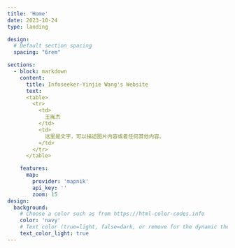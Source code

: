 ```yaml
---
title: 'Home'
date: 2023-10-24
type: landing

design:
  # Default section spacing
  spacing: "6rem"

sections:
  - block: markdown
    content:
      title: Infoseeker-Yinjie Wang's Website
      text: 
      <table>
        <tr>
          <td>
            王胤杰
          </td>
          <td>
            这里是文字，可以描述图片内容或者任何其他内容。
          </td>
        </tr>
      </table>

    features:
      map:
        provider: 'mapnik'
        api_key: ''
        zoom: 15
design:
  background:
    # Choose a color such as from https://html-color-codes.info
    color: 'navy'
    # Text color (true=light, false=dark, or remove for the dynamic theme color).
    text_color_light: true
---
```

